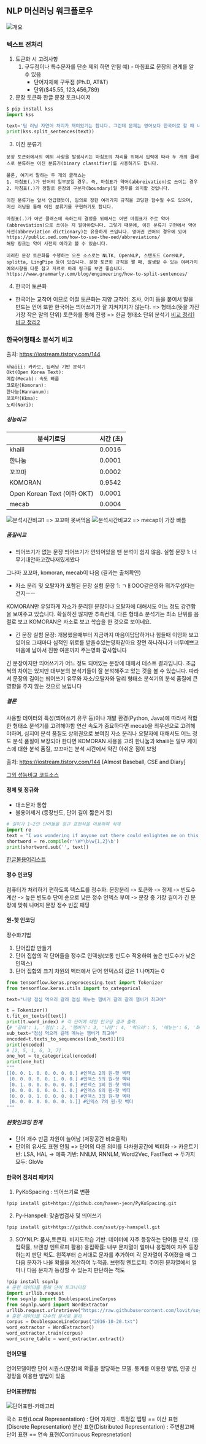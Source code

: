 ## NLP 머신러닝 워크플로우

![개요](./img/머신_러닝_워크플로우.png)


### 텍스트 전처리
1. 토큰화 시 고려사항
    1) 구두점이나 특수문자를 단순 제외 하면 안됨
    예) - 마침표로 문장의 경계를 알 수 있음
        - 단어자체에 구두점 (Ph.D, AT&T)
        - 단위($45.55, 123,456,789)
2. 문장 토큰화
한글 문장 토크나이저
```python
$ pip install kss
import kss

text='딥 러닝 자연어 처리가 재미있기는 합니다. 그런데 문제는 영어보다 한국어로 할 때 너무 어려워요. 농담아니에요. 이제 해보면 알걸요?'
print(kss.split_sentences(text))
```

3. 이진 분류기
```
문장 토큰화에서의 예외 사항을 발생시키는 마침표의 처리를 위해서 입력에 따라 두 개의 클래스로 분류하는 이진 분류기(binary classifier)를 사용하기도 합니다.

물론, 여기서 말하는 두 개의 클래스는
1. 마침표(.)가 단어의 일부분일 경우. 즉, 마침표가 약어(abbreivation)로 쓰이는 경우
2. 마침표(.)가 정말로 문장의 구분자(boundary)일 경우를 의미할 것입니다.

이진 분류기는 앞서 언급했듯이, 임의로 정한 여러가지 규칙을 코딩한 함수일 수도 있으며, 머신 러닝을 통해 이진 분류기를 구현하기도 합니다.

마침표(.)가 어떤 클래스에 속하는지 결정을 위해서는 어떤 마침표가 주로 약어(abbreviation)으로 쓰이는 지 알아야합니다. 그렇기 때문에, 이진 분류기 구현에서 약어 사전(abbreviation dictionary)는 유용하게 쓰입니다. 영어권 언어의 경우에 있어 https://public.oed.com/how-to-use-the-oed/abbreviations/
해당 링크는 약어 사전의 예라고 볼 수 있습니다.

이러한 문장 토큰화를 수행하는 오픈 소스로는 NLTK, OpenNLP, 스탠포드 CoreNLP, splitta, LingPipe 등이 있습니다. 문장 토큰화 규칙을 짤 때, 발생할 수 있는 여러가지 예외사항을 다룬 참고 자료로 아래 링크를 보면 좋습니다.
https://www.grammarly.com/blog/engineering/how-to-split-sentences/
```

4. 한국어 토큰화
- 한국어는 교착어 이므로 어절 토큰화는 지양
교착어: 조사, 어미 등을 붙여서 말을 만드는 언어
또한 한국어는 띄어쓰기가 잘 지켜지지가 않는다.
=> 형태소(뜻을 가진 가장 작은 말의 단위) 토큰화를 통해 진행
=> 한글 형태소 단위 분석기
[비교 정리1](https://iostream.tistory.com/144)
[비교 정리2](http://www.engear.net/wp/%ED%95%9C%EA%B8%80-%ED%98%95%ED%83%9C%EC%86%8C-%EB%B6%84%EC%84%9D%EA%B8%B0-%EB%B9%84%EA%B5%90/)
### 한국어형태소 분석기 비교
출처: https://iostream.tistory.com/144
```
khaiii: 카카오, 딥러닝 기반 분석기
Okt(Open Korea Text): 
메캅(Mecab): 속도 빠름 
코모란(Komoran): 
한나눔(Hannanum): 
꼬꼬마(Kkma):
노리(Nori):
```
##### 성능비교
|분석기로딩|시간 (초)|
|----------|--------|
|khaiii|0.0016|
|한나눔|0.0001|
|꼬꼬마|0.0002|
|KOMORAN|0.9542|
|Open Korean Text (이하 OKT)|0.0001|
|mecab|0.0004|
![분석시간비교1](./img/한글_형태소분석기_성능비교1.png)
=> 꼬꼬마 못써먹음
![분석시간비교2](./img/한글_형태소분석기_성능비교2.png)
=> mecap이 가장 빠름

##### 품질비교

- 띄어쓰기가 없는 문장
띄어쓰기가 안되어있을 땐 분석이 쉽지 않음.
실험 문장 1: 너무기대안하고갔나재밌게봤다

그나마 꼬꼬마, komoran, mecab이 나음
(결과는 출처확인)

- 자소 분리 및 오탈자가 포함된 문장
실험 문장 1: ㄱㅐOOO같은영화 뭐가무섭다는건지ㅡㅡ

KOMORAN만 유일하게 자소가 분리된 문장이나 오탈자에 대해서도 어느 정도 강건함을 보여주고 있습니다. 확실하진 않지만 추측컨데, 다른 형태소 분석기는 최소 단위를 음절로 보고 KOMORAN은 자소로 보고 학습을 한 것으로 보이네요.

- 긴 문장
실험 문장: 개봉했을때부터 지금까지 마음이답답하거나 힘들때 이영화 보고있어요 그때마다 심적인 위로를 받을수있는영화같아요 장면 하나하나가 너무예쁘고 마음에 남아서 진한 여운까지 주는영화 감사합니다

긴 문장이지만 띄어쓰기가 어느 정도 되어있는 문장에 대해서 테스트 결과입니다. 조금씩의 차이는 있지만 대부분의 분석기들이 잘 분석해주고 있는 것을 볼 수 있습니다. 따라서 문장의 길이는 띄어쓰기 유무와 자소/오탈자와 달리 형태소 분석기의 분석 품질에 큰 영향을 주지 않는 것으로 보입니다


##### 결론
사용할 데이터의 특성(띄어쓰기 유무 등)이나 개발 환경(Python, Java)에 따라서 적합한 형태소 분석기를 고려해야함
연산 속도가 중요하다면 mecab을 최우선으로 고려해야하며, 심지어 분석 품질도 상위권으로 보여짐
자소 분리나 오탈자에 대해서도 어느 정도 분석 품질이 보장되야 한다면 KOMORAN 사용을 고려
한나눔과 khaiii는 일부 케이스에 대한 분석 품질, 꼬꼬마는 분석 시간에서 약간 아쉬운 점이 보임

출처: https://iostream.tistory.com/144 [Almost Baseball, CSE and Diary]

[그외 성능비교 코드소스](https://github.com/konlpy/konlpy/blob/master/docs/morph.py)


#### 정제 및 정규화
- 대소문자 통합
- 불용어제거 (등장빈도, 단어 길이 짧은거 등)
```python
# 길이가 1~2인 단어들을 정규 표현식을 이용하여 삭제
import re
text = "I was wondering if anyone out there could enlighten me on this car."
shortword = re.compile(r'\W*\b\w{1,2}\b')
print(shortword.sub('', text))
```
[한글불용어리스트](https://www.ranks.nl/stopwords/korean)

#### 정수 인코딩
컴퓨터가 처리하기 편하도록 텍스트를 정수화:
문장분리 -> 토큰화 -> 정제 -> 빈도수 계산
-> 높은 빈도수 단어 순으로 낮은 정수 인덱스 부여
-> 문장 중 가장 길이가 긴 문장에 맞춰 나머지 문장 정수 빈값 패딩


#### 원-핫 인코딩
정수화기법
1. 단어집합 만들기
2. 단어 집합의 각 단어들을 정수로 인덱싱(보통 빈도수 적용하여 높은 빈도수가 낮은 인덱스)
3. 단어 집합의 크기 차원의 벡터에서 단어 인덱스의 값은 1 나머지는 0
```python
from tensorflow.keras.preprocessing.text import Tokenizer
from tensorflow.keras.utils import to_categorical

text="나랑 점심 먹으러 갈래 점심 메뉴는 햄버거 갈래 갈래 햄버거 최고야"

t = Tokenizer()
t.fit_on_texts([text])
print(t.word_index) # 각 단어에 대한 인코딩 결과 출력.
{# '갈래': 1, '점심': 2, '햄버거': 3, '나랑': 4, '먹으러': 5, '메뉴는': 6, '최고야': 7}
sub_text="점심 먹으러 갈래 메뉴는 햄버거 최고야"
encoded=t.texts_to_sequences([sub_text])[0]
print(encoded)
# [2, 5, 1, 6, 3, 7]
one_hot = to_categorical(encoded)
print(one_hot)
"""
[[0. 0. 1. 0. 0. 0. 0. 0.] #인덱스 2의 원-핫 벡터
 [0. 0. 0. 0. 0. 1. 0. 0.] #인덱스 5의 원-핫 벡터
 [0. 1. 0. 0. 0. 0. 0. 0.] #인덱스 1의 원-핫 벡터
 [0. 0. 0. 0. 0. 0. 1. 0.] #인덱스 6의 원-핫 벡터
 [0. 0. 0. 1. 0. 0. 0. 0.] #인덱스 3의 원-핫 벡터
 [0. 0. 0. 0. 0. 0. 0. 1.]] #인덱스 7의 원-핫 벡터
"""
```
##### 원핫인코딩 한계
- 단어 개수 만큼 차원이 늘어남 (저장공간 비효율적)
- 단어의 유사도 표현 안됨
=> 단어의 다른 의미를 다차원공간에 벡터화
-> 카운트기반: LSA, HAL
-> 예측 기반: NNLM, RNNLM, Word2Vec, FastText
-> 두가지 모두: GloVe

#### 한국어 전처리 패키지
1. PyKoSpacing : 띄어쓰기로 변환
```
!pip install git+https://github.com/haven-jeon/PyKoSpacing.git
```
2. Py-Hanspell: 맞춤법검사 및 띄어쓰기
```
!pip install git+https://github.com/ssut/py-hanspell.git
```
3. SOYNLP: 품사,토큰화. 비지도학습 기반. 데이터에 자주 등장하는 단어들 분석. (응집확률, 브랜칭 엔트로피 활용)
응집확률: 내부 문자열이 얼마나 응집하여 자주 등장하는지 판단 척도. 왼쪽부터 순서대로 문자를 추가하며 각 문자열이 주어졌을 때 그 다음 문자가 나올 확률을 계산하여 누적곱.
브랜칭 엔트로피: 주어진 문자열에서 얼마나 다음 문자가 등장할 수 있는지 판단하는 척도
```python
!pip install soynlp
# 훈련 데이터를 통해 단어 토크나이징
import urllib.request
from soynlp import DoublespaceLineCorpus
from soynlp.word import WordExtractor
urllib.request.urlretrieve("https://raw.githubusercontent.com/lovit/soynlp/master/tutorials/2016-10-20.txt", filename="2016-10-20.txt")
# 훈련 데이터를 다수의 문서로 분리
corpus = DoublespaceLineCorpus("2016-10-20.txt")
word_extractor = WordExtractor()
word_extractor.train(corpus)
word_score_table = word_extractor.extract()

```
#### 언어모델
언어모델이란 단어 시퀀스(문장)에 확률을 할당하는 모델.
통계를 이용한 방법, 인공 신경망을 이용한 방법이 있음


#### 단어표현방법
![단어표현-카테고리](./img/wordrepresentation.png)

국소 표현(Local Representation) : 단어 자체만 . 특정값 맵핑 == 이산 표현(Discrete Representation)
분산 표현(Distributed Representation) : 주변참고해 단어 표현 == 연속 표현(Continuous Represnetation)
